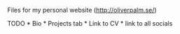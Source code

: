 Files for my personal website (http://oliverpalm.se/)

TODO
    * Bio 
    * Projects tab
    * Link to CV
    * link to all socials
